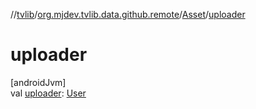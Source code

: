 //[tvlib](../../../index.md)/[org.mjdev.tvlib.data.github.remote](../index.md)/[Asset](index.md)/[uploader](uploader.md)

# uploader

[androidJvm]\
val [uploader](uploader.md): [User](../-user/index.md)
